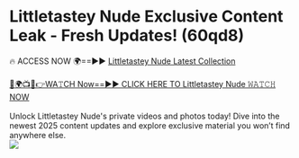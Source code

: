 # Littletastey Nude Exclusive Content Leak - Fresh Updates! (60qd8)

🔥 ACCESS NOW 🌍==►► <a href="https://tinyurl.com/yc657z5k" rel="nofollow">Littletastey Nude Latest Collection</a>
<br><br>
[🔴🌍📺📱👉WA𝚃CH Now==►► CLICK HERE TO Littletastey Nude 𝚆𝙰𝚃𝙲𝙷 NOW](https://tinyurl.com/yc657z5k)
<br><br>
Unlock Littletastey Nude's private videos and photos today! Dive into the newest 2025 content updates and explore exclusive material you won’t find anywhere else.
<br>
<a href="https://tinyurl.com/yc657z5k" rel="nofollow" data-target="animated-image.originalLink"><img src="https://camo.githubusercontent.com/8a4f000d20f83aca3bf7ec5f350d767afa0574a8a352519fd8cfa583a6f93a33/68747470733a2f2f692e696d6775722e636f6d2f644a486b345a712e676966" data-canonical-src="https://i.imgur.com/dJHk4Zq.gif" style="max-width: 100%; display: inline-block;" data-target="animated-image.originalImage"></a>
<br>
